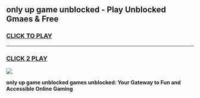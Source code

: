 
## only up game unblocked - Play Unblocked Gmaes & Free
<h3>
<a href="https://news.freeplayer.one?title=only_up_game_unblocked&ref=23F">CLICK TO PLAY</a></h3>
<hr>

<h3>
<a href="https://news.freeplayer.one?title=only_up_game_unblocked&ref=23F">CLICK 2 PLAY</a>
  
</h3>

<a href="https://news.freeplayer.one?title=only_up_game_unblocked&ref=23F/"><img src="https://clearcache.store/games.png"></a>


**only up game unblocked games unblocked: Your Gateway to Fun and Accessible Online Gaming**
